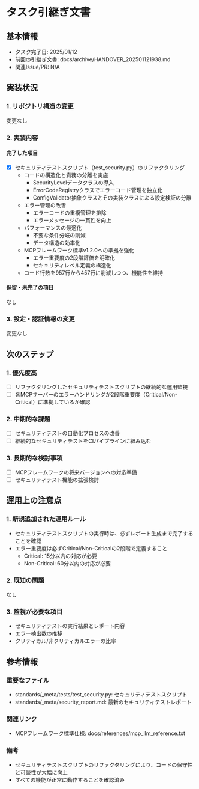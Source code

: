 # タスク引継ぎ文書

## 基本情報

- タスク完了日: 2025/01/12
- 前回の引継ぎ文書: docs/archive/HANDOVER_202501121938.md
- 関連Issue/PR: N/A

## 実装状況

### 1. リポジトリ構造の変更

変更なし

### 2. 実装内容

#### 完了した項目

- [x] セキュリティテストスクリプト（test_security.py）のリファクタリング
  - コードの構造化と責務の分離を実施
    - SecurityLevelデータクラスの導入
    - ErrorCodeRegistryクラスでエラーコード管理を独立化
    - ConfigValidator抽象クラスとその実装クラスによる設定検証の分離
  - エラー管理の改善
    - エラーコードの重複管理を排除
    - エラーメッセージの一貫性を向上
  - パフォーマンスの最適化
    - 不要な条件分岐の削減
    - データ構造の効率化
  - MCPフレームワーク標準v1.2.0への準拠を強化
    - エラー重要度の2段階評価を明確化
    - セキュリティレベル定義の構造化
  - コード行数を957行から457行に削減しつつ、機能性を維持

#### 保留・未完了の項目

なし

### 3. 設定・認証情報の変更

変更なし

## 次のステップ

### 1. 優先度高

- [ ] リファクタリングしたセキュリティテストスクリプトの継続的な運用監視
- [ ] 各MCPサーバーのエラーハンドリングが2段階重要度（Critical/Non-Critical）に準拠しているか確認

### 2. 中期的な課題

- [ ] セキュリティテストの自動化プロセスの改善
- [ ] 継続的なセキュリティテストをCIパイプラインに組み込む

### 3. 長期的な検討事項

- [ ] MCPフレームワークの将来バージョンへの対応準備
- [ ] セキュリティテスト機能の拡張検討

## 運用上の注意点

### 1. 新規追加された運用ルール

- セキュリティテストスクリプトの実行時は、必ずレポート生成まで完了することを確認
- エラー重要度は必ずCritical/Non-Criticalの2段階で定義すること
  - Critical: 15分以内の対応が必要
  - Non-Critical: 60分以内の対応が必要

### 2. 既知の問題

なし

### 3. 監視が必要な項目

- セキュリティテストの実行結果とレポート内容
- エラー検出数の推移
- クリティカル/非クリティカルエラーの比率

## 参考情報

### 重要なファイル

- standards/_meta/tests/test_security.py: セキュリティテストスクリプト
- standards/_meta/security_report.md: 最新のセキュリティテストレポート

### 関連リンク

- MCPフレームワーク標準仕様: docs/references/mcp_llm_reference.txt

### 備考

- セキュリティテストスクリプトのリファクタリングにより、コードの保守性と可読性が大幅に向上
- すべての機能が正常に動作することを確認済み
